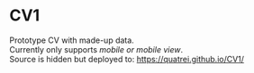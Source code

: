 # CV1
Prototype CV with made-up data.<br/>
Currently only supports *mobile or mobile view*.<br/>
Source is hidden but deployed to: https://quatrei.github.io/CV1/
